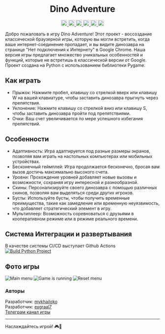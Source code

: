<h1 align="center">
  Dino Adventure 
</h1>
<div align="center">
  <a href="https://www.gnu.org/licenses/gpl-3.0">
    <img src="https://img.shields.io/badge/License-GPL_3.0-blue.svg" height="20">
  </a>

   <a href="https://www.python.org/">
    <img src="https://img.shields.io/badge/Python-3776AB?style=for-the-badge&logo=python&logoColor=white" height="20">
  </a>

  <a href="https://github.com/mykhailoko/Dino-Adventure">
    <img src="https://img.shields.io/github/last-commit/mykhailoko/Dino-Adventure.svg" height="20">
  </a>

   <a href="https://github.com/mykhailoko/Dino-Adventure/stargazers">
    <img src="https://img.shields.io/github/stars/mykhailoko/Dino-Adventure.svg" height="20">
  </a>

  <a href="https://github.com/mykhailoko/Dino-Adventure/releases">
    <img src="https://img.shields.io/github/v/release/mykhailoko/Dino-Adventure.svg" height="20">
  </a>

  <a href="https://github.com/mykhailoko/Dino-Adventure/graphs/contributors">
    <img src="https://img.shields.io/github/contributors/mykhailoko/Dino-Adventure" height="20">
  </a>
</div>

Добро пожаловать в игру Dino Adventure! Этот проект - воссоздание классической браузерной игры, которую вы могли встретить, когда ваше интернет-соединение пропадает, и вы видите динозавра на странице "Нет подключения к Интернету" в Google Chrome. Наша версия игры предлагает множество уникальных особенностей и функций, которые не встретишь в классической версии от Google. Проект создана на Python с использованием библиотеки Pygame.

## Как играть
* Прыжок: Нажмите пробел, клавишу со стрелкой вверх или клавишу W на вашей клавиатуре, чтобы заставить динозавра прыгнуть через препятствия.  
* Уклонение: Нажмите клавишу со стрелкой вниз или клавишу S, чтобы заставить динозавра пройти под препятствиями.  
* Очки: Ваш счет увеличивается по мере успешного избегания препятствий.  

## Особенности
* Адаптивность: Игра адаптируется под разные размеры экранов, позволяя вам играть на настольных компьютерах или мобильных устройствах.  
* Бесконечный геймплей: Игра продолжается бесконечно, бросая вам вызов достичь максимально высокого счета.  
* Уровни: Прохождение уровней добавляет новые вызовы и возможности, сохраняя игру интересной и разнообразной.  
* Скины: Персонализируйте своего динозавра с помощью различных скинов, позволяя вам выделяться среди других игроков.  
* Бусты: Используйте бусты, чтобы получить временные преимущества, такие как замедление или временную неуязвимость, что добавляет стратегический элемент в игру.  
* Мультиплеер: Возможность соревноваться с друзьями в кооперативном режиме или в режиме реального времени.

## Система Интеграции и развертывания 
В качестве системы CI/CD выступает Github Actions [![Build Python Project](https://github.com/mykhailoko/Dino-Adventure/actions/workflows/main.yml/badge.svg)](https://github.com/mykhailoko/Dino-Adventure/actions/workflows/main.yml)
  

## Фото игры
![Main menu](https://github.com/mykhailoko/Dino-Adventure/blob/main/Screenshots/Screenshot_1.png)
![Game is running](https://github.com/mykhailoko/Dino-Adventure/blob/main/Screenshots/Screenshot_2.png)
![Reset menu](https://github.com/mykhailoko/Dino-Adventure/blob/main/Screenshots/Screenshot_3.png)

### Авторы
Разработчик: [mykhailoko](https://github.com/mykhailoko)   
Разработчик: [exgraal7](https://github.com/exgraal7)  
[Телеграм канал игры](https://t.me/dinoadventure)

---
Наслаждайтесь игрой! 🎮🦕

